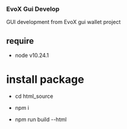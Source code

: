 ### EvoX Gui Develop

GUI development from EvoX gui wallet project

## require

* node v10.24.1

# install package

* cd html_source

* npm i

* npm run build --html